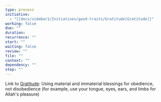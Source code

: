 ```yaml
---
type: process
initiative:
  - "[[docs/sidebar1/Initiatives/good-traits/Gratitude|Gratitude]]"
working: false
due: ""
duration: 
recurrence: ""
start: ""
waiting: false
review: ""
file: ""
context: ""
dependency: ""
step: ""
---
```


Link to [Gratitude](docs/sidebar1/Initiatives/good-traits/Gratitude.md): Using material and immaterial blessings for obedience, not disobedience (for example, use your tongue, eyes, ears, and limbs for Allah's pleasure)
